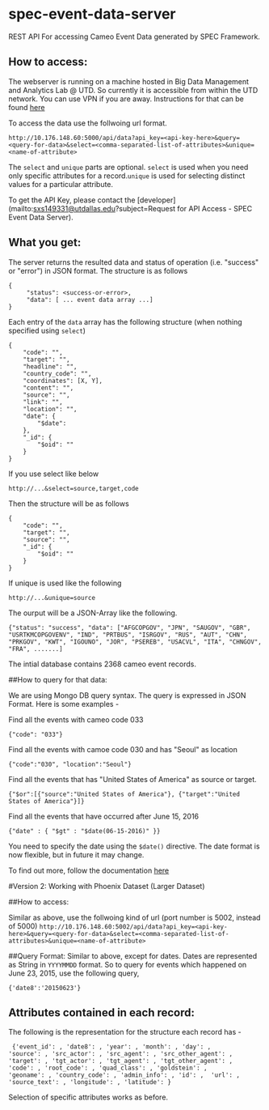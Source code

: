# spec-event-data-server
REST API For accessing Cameo Event Data generated by SPEC Framework.

## How to access:
The webserver is running on a machine hosted in Big Data Management and Analytics Lab @ UTD. So currently it is accessible from within the UTD network. You can use VPN if you are away. Instructions for that can be found [here](http://www.utdallas.edu/oit/vpn/) 

To access the data use the follwoing url format.

`http://10.176.148.60:5000/api/data?api_key=<api-key-here>&query=<query-for-data>&select=<comma-separated-list-of-attributes>&unique=<name-of-attribute>`

The `select` and `unique` parts are optional. `select` is used when you need only specific attributes for a record.`unique` is used for selecting distinct values for a particular attribute.

To get the API Key, please contact the [developer](mailto:sxs149331@utdallas.edu?subject=Request for API Access - SPEC Event Data Server).

## What you get:

The server returns the resulted data and status of operation (i.e. "success" or "error") in JSON format. The structure is as follows
```
{
     "status": <success-or-error>, 
     "data": [ ... event data array ...]
}
```
Each entry of the `data` array has the following structure (when nothing specified using `select`)
```
{
	"code": "",
	"target": "",
	"headline": "",
	"country_code": "",
	"coordinates": [X, Y],
	"content": "",
	"source": "",
	"link": "",
	"location": "",
	"date": {
		"$date": 
	},
	"_id": {
		"$oid": ""
	}
}
```
If you use select like below

`http://...&select=source,target,code`

Then the structure will be as follows

```
{
	"code": "",
	"target": "",
	"source": "",
	"_id": {
		"$oid": ""
	}
}
```

If unique is used like the following

`http://...&unique=source`

The ourput will be a JSON-Array like the following.
```
{"status": "success", "data": ["AFGCOPGOV", "JPN", "SAUGOV", "GBR", "USRTKMCOPGOVENV", "IND", "PRTBUS", "ISRGOV", "RUS", "AUT", "CHN", "PRKGOV", "KWT", "IGOUNO", "JOR", "PSEREB", "USACVL", "ITA", "CHNGOV", "FRA", .......]
```

The intial database contains 2368 cameo event records.

##How to query for that data:

We are using Mongo DB query syntax. The query is expressed in JSON Format. Here is some examples - 

Find all the events with cameo code 033

`{"code": "033"}`

Find all the events with camoe code 030 and has "Seoul" as location

`{"code":"030", "location":"Seoul"}`

Find all the events that has "United States of America" as source or target.

`{"$or":[{"source":"United States of America"}, {"target":"United States of America"}]}`

Find all the events that have occurred after June 15, 2016

`{"date" : { "$gt" : "$date(06-15-2016)" }}`

You need to specify the date using the `$date()` directive. The date format is now flexible, but in future it may change. 

To find out more, follow the documentation [here](https://docs.mongodb.com/getting-started/python/query/)

#Version 2: Working with Phoenix Dataset (Larger Dataset)

##How to access:

Similar as above, use the follwoing kind of url (port number is 5002, instead of 5000)
`http://10.176.148.60:5002/api/data?api_key=<api-key-here>&query=<query-for-data>&select=<comma-separated-list-of-attributes>&unique=<name-of-attribute>`

##Query Format:
Similar to above, except for dates. Dates are represented as String in `YYYYMMDD` format. So to query for events which happened on June 23, 2015, use the following query,

`{'date8':'20150623'}`

## Attributes contained in each record:
The following is the representation for the structure each record has - 
```
 {'event_id': , 'date8': , 'year': , 'month': , 'day': ,
'source': , 'src_actor': , 'src_agent': , 'src_other_agent': ,
'target': , 'tgt_actor': , 'tgt_agent': , 'tgt_other_agent': ,
'code': , 'root_code': , 'quad_class': , 'goldstein': ,
'geoname': , 'country_code': , 'admin_info': , 'id': ,  'url': ,
'source_text': , 'longitude': , 'latitude': }
```

Selection of specific attributes works as before.







